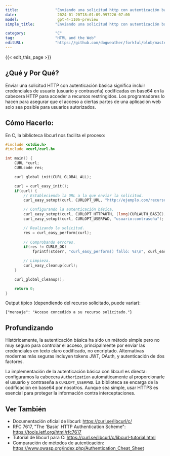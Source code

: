 ```yaml
---
title:                "Enviando una solicitud http con autenticación básica"
date:                  2024-01-20T18:01:09.997226-07:00
model:                 gpt-4-1106-preview
simple_title:         "Enviando una solicitud http con autenticación básica"

category:             "C"
tag:                  "HTML and the Web"
editURL:              "https://github.com/dogweather/forkful/blob/master/content/es/c/sending-an-http-request-with-basic-authentication.md"
---
```


{{< edit_this_page >}}

## ¿Qué y Por Qué?

Enviar una solicitud HTTP con autenticación básica significa incluir credenciales de usuario (usuario y contraseña) codificadas en base64 en la cabecera HTTP para acceder a recursos restringidos. Los programadores lo hacen para asegurar que el acceso a ciertas partes de una aplicación web solo sea posible para usuarios autorizados.

## Cómo Hacerlo:

En C, la biblioteca libcurl nos facilita el proceso:

```C
#include <stdio.h>
#include <curl/curl.h>

int main() {
    CURL *curl;
    CURLcode res;

    curl_global_init(CURL_GLOBAL_ALL);

    curl = curl_easy_init();
    if(curl) {
        // Estableciendo la URL a la que enviar la solicitud.
        curl_easy_setopt(curl, CURLOPT_URL, "http://ejemplo.com/recurso");

        // Configurando la autenticación básica.
        curl_easy_setopt(curl, CURLOPT_HTTPAUTH, (long)CURLAUTH_BASIC);
        curl_easy_setopt(curl, CURLOPT_USERPWD, "usuario:contraseña");

        // Realizando la solicitud.
        res = curl_easy_perform(curl);
        
        // Comprobando errores.
        if(res != CURLE_OK)
            fprintf(stderr, "curl_easy_perform() falló: %s\n", curl_easy_strerror(res));

        // Limpieza.
        curl_easy_cleanup(curl);
    }

    curl_global_cleanup();

    return 0;
}
```

Output típico (dependiendo del recurso solicitado, puede variar):

```
{"mensaje": "Acceso concedido a su recurso solicitado."}
```

## Profundizando

Históricamente, la autenticación básica ha sido un método simple pero no muy seguro para controlar el acceso, principalmente por enviar las credenciales en texto claro codificado, no encriptado. Alternativas modernas más seguras incluyen tokens JWT, OAuth, y autenticación de dos factores.

La implementación de la autenticación básica con libcurl es directa: configuramos la cabecera `Authorization` automáticamente al proporcionarle el usuario y contraseña a `CURLOPT_USERPWD`. La biblioteca se encarga de la codificación en base64 por nosotros. Aunque sea simple, usar HTTPS es esencial para proteger la información contra interceptaciones.

## Ver También

- Documentación oficial de libcurl: https://curl.se/libcurl/c/
- RFC 7617, "The 'Basic' HTTP Authentication Scheme": https://tools.ietf.org/html/rfc7617
- Tutorial de libcurl para C: https://curl.se/libcurl/c/libcurl-tutorial.html
- Comparación de métodos de autenticación: https://www.owasp.org/index.php/Authentication_Cheat_Sheet

